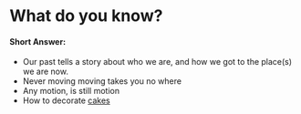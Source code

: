 # What do you know?

#### **Short Answer:**
*  Our past tells a story about who we are, and how we got to the place(s) we 
are now.
* Never moving moving takes you no where
* Any motion, is still motion
* How to decorate [cakes](cakephotos.md) 

